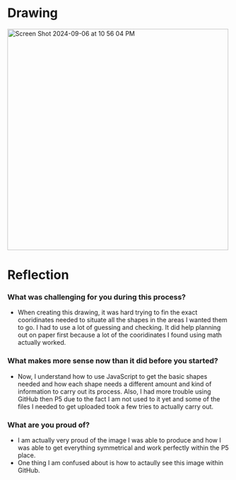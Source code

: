 # Drawing
<img width="500" alt="Screen Shot 2024-09-06 at 10 56 04 PM" src="https://github.com/user-attachments/assets/b7ab02c6-853b-4330-aad0-4da3bd8536bb">

# Reflection
### What was challenging for you during this process?
* When creating this drawing, it was hard trying to fin the exact cooridinates needed to situate all the shapes in the areas I wanted them to go. I had to use a lot of guessing and checking. It did help planning out on paper first because a lot of the cooridinates I found using math actually worked.
   
### What makes more sense now than it did before you started?
* Now, I understand how to use JavaScript to get the basic shapes needed and how each shape needs a different amount and kind of information to carry out its process. Also, I had more trouble using GitHub then P5 due to the fact I am not used to it yet and some of the files I needed to get uploaded took a few tries to actually carry out. 

### What are you proud of?
* I am actually very proud of the image I was able to produce and how I was able to get everything symmetrical and work perfectly within the P5 place.
* One thing I am confused about is how to actaully see this image within GitHub.
